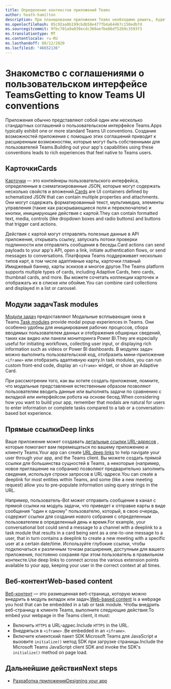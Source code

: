 ```yaml
---
title: Определение контекстов приложений Teams
author: heath-hamilton
description: При планировании приложения Teams необходимо решить, будет ли приложение использоваться в совместных пространствах, личных или обоих местах.
ms.openlocfilehash: 05c92aa8b199cbdb58e477fb4a64467c150edbfd
ms.sourcegitcommit: 9fbc701a9a039ecdc360aefbe86df52b9c3593f3
ms.translationtype: MT
ms.contentlocale: ru-RU
ms.lasthandoff: 08/12/2020
ms.locfileid: "46652136"
---
```

# <a name="getting-to-know-teams-ui-conventions"></a><span data-ttu-id="a4597-103">Знакомство с соглашениями о пользовательском интерфейсе Teams</span><span class="sxs-lookup"><span data-stu-id="a4597-103">Getting to know Teams UI conventions</span></span>

<span data-ttu-id="a4597-104">Приложения обычно представляют собой один или несколько стандартных соглашений о пользовательском интерфейсе Teams.</span><span class="sxs-lookup"><span data-stu-id="a4597-104">Apps typically exhibit one or more standard Teams UI conventions.</span></span> <span data-ttu-id="a4597-105">Создание возможностей приложения с помощью этих соглашений приводит к расширенным возможностям, которые могут быть собственными для пользователей Teams.</span><span class="sxs-lookup"><span data-stu-id="a4597-105">Building out your app's capabilities using these conventions leads to rich experiences that feel native to Teams users.</span></span>

## <a name="cards"></a><span data-ttu-id="a4597-106">Карточки</span><span class="sxs-lookup"><span data-stu-id="a4597-106">Cards</span></span>

<span data-ttu-id="a4597-107">[Карточки](~/task-modules-and-cards/what-are-cards.md) — это контейнеры пользовательского интерфейса, определенные в схематизированные JSON, которые могут содержать несколько свойств и вложений.</span><span class="sxs-lookup"><span data-stu-id="a4597-107">[Cards](~/task-modules-and-cards/what-are-cards.md) are UI containers defined by schematized JSON that can contain multiple properties and attachments.</span></span> <span data-ttu-id="a4597-108">Они могут содержать форматированный текст, мультимедиа, элементы управления (такие как раскрывающиеся поля и переключатели) и кнопки, инициирующие действия с картой.</span><span class="sxs-lookup"><span data-stu-id="a4597-108">They can contain formatted text, media, controls (like dropdown boxes and radio buttons) and buttons that trigger card actions.</span></span>

<span data-ttu-id="a4597-109">Действия с картой могут отправлять полезные данные в API приложения, открывать ссылку, запускать потоки проверки подлинности или отправлять сообщения в беседы.</span><span class="sxs-lookup"><span data-stu-id="a4597-109">Card actions can send payloads to your app's API, open a link, initiate authentication flows, or send messages to conversations.</span></span> <span data-ttu-id="a4597-110">Платформа Teams поддерживает несколько типов карт, в том числе адаптивные карты, карточки главный Имиджевый баннер, карты эскизов и многое другое.</span><span class="sxs-lookup"><span data-stu-id="a4597-110">The Teams platform supports multiple types of cards, including Adaptive Cards, hero cards, thumbnail cards, and more.</span></span> <span data-ttu-id="a4597-111">Вы можете сочетать коллекции карточек и отображать их в списке или обойме.</span><span class="sxs-lookup"><span data-stu-id="a4597-111">You can combine card collections and displayed in a list or carousel.</span></span>

## <a name="task-modules"></a><span data-ttu-id="a4597-112">Модули задач</span><span class="sxs-lookup"><span data-stu-id="a4597-112">Task modules</span></span>

<span data-ttu-id="a4597-113">[Модули задач](~/task-modules-and-cards/what-are-task-modules.md) предоставляют Модальные всплывающие окна в Teams.</span><span class="sxs-lookup"><span data-stu-id="a4597-113">[Task modules](~/task-modules-and-cards/what-are-task-modules.md) provide modal popup experiences in Teams.</span></span> <span data-ttu-id="a4597-114">Они особенно удобны для инициирования рабочих процессов, сбора вводимых пользователем данных и отображения обширных сведений, таких как видео или панели мониторинга Power BI.</span><span class="sxs-lookup"><span data-stu-id="a4597-114">They are especially useful for initiating workflows, collecting user input, or displaying rich information such as videos or Power BI dashboards.</span></span> <span data-ttu-id="a4597-115">В модулях задач можно выполнить пользовательский код, отобразить мини-приложение `<iframe>` или отобразить адаптивную карту.</span><span class="sxs-lookup"><span data-stu-id="a4597-115">In task modules, you can run custom front-end code, display an `<iframe>` widget, or show an Adaptive Card.</span></span>

<span data-ttu-id="a4597-116">При рассмотрении того, как вы хотите создать приложение, помните, что модальные представления естественным образом позволяют пользователям вводить данные или выполнять задачи по сравнению с вкладкой или интерфейсом робота на основе бесед.</span><span class="sxs-lookup"><span data-stu-id="a4597-116">When considering how you want to build your app, remember that modals are natural for users to enter information or complete tasks compared to a tab or a conversation-based bot experience.</span></span>

## <a name="deep-links"></a><span data-ttu-id="a4597-117">Прямые ссылки</span><span class="sxs-lookup"><span data-stu-id="a4597-117">Deep links</span></span>

<span data-ttu-id="a4597-118">Ваше приложение может создавать [детальные ссылки URL-адресов](~/concepts/build-and-test/deep-links.md) , которые помогают вам перемещаться по вашему приложению и клиенту Teams.</span><span class="sxs-lookup"><span data-stu-id="a4597-118">Your app can create [URL deep links](~/concepts/build-and-test/deep-links.md) to help navigate your user through your app, and the Teams client.</span></span> <span data-ttu-id="a4597-119">Вы можете создать прямой ссылки для большинства сущностей в Teams, а некоторые (например, новое приглашение на собрание) позволяют предварительно заполнить сведения, используя строки запросов в URL-адресе.</span><span class="sxs-lookup"><span data-stu-id="a4597-119">You can create a deeplink for most entities within Teams, and some (like a new meeting request) allow you to pre-populate information using query strings in the URL.</span></span> 

<span data-ttu-id="a4597-120">Например, пользователь-Bot может отправить сообщение в канал с прямой ссылки на модуль задачи, что приведет к отправке карты в виде сообщения "один к одному" пользователю, который, в свою очередь, содержит ссылки для создания нового собрания с определенным пользователем в определенный день и время.</span><span class="sxs-lookup"><span data-stu-id="a4597-120">For example, your conversational bot could send a message to a channel with a deeplink to a task module that results in a card being sent as a one-to-one message to a user, that in turn contains a deeplink to create a new meeting with a specific user at a certain date/time.</span></span> <span data-ttu-id="a4597-121">Используйте глубокие ссылки, чтобы подключаться к различным точкам расширения, доступным для вашего приложения, постоянно сохраняя при этом пользователь в правильном контексте.</span><span class="sxs-lookup"><span data-stu-id="a4597-121">Use deep links to connect across the various extension points available to your app, keeping your user in the correct context at all times.</span></span>

## <a name="web-based-content"></a><span data-ttu-id="a4597-122">Веб-контент</span><span class="sxs-lookup"><span data-stu-id="a4597-122">Web-based content</span></span>

<span data-ttu-id="a4597-123">[Веб-контент](~/tabs/how-to/create-tab-pages/content-page.md) — это размещенная веб-страница, которую можно внедрить в модуль вкладок или задач.</span><span class="sxs-lookup"><span data-stu-id="a4597-123">[Web-based content](~/tabs/how-to/create-tab-pages/content-page.md) is a webpage you host that can be embedded in a tab or task module.</span></span> <span data-ttu-id="a4597-124">Чтобы внедрить веб-страницу в клиенте Teams, выполните следующие действия:</span><span class="sxs-lookup"><span data-stu-id="a4597-124">To embed your webpage in the Teams client, it must:</span></span>

* <span data-ttu-id="a4597-125">Включить `HTTPS` в URL-адрес.</span><span class="sxs-lookup"><span data-stu-id="a4597-125">Include `HTTPS` in the URL.</span></span>
* <span data-ttu-id="a4597-126">Внедряться в `<iframe>` .</span><span class="sxs-lookup"><span data-stu-id="a4597-126">Be embedded in an `<iframe>`.</span></span>
* <span data-ttu-id="a4597-127">Включите клиентский пакет SDK Microsoft Teams для JavaScript и вызовите `initialize()` метод SDK при загрузке страницы.</span><span class="sxs-lookup"><span data-stu-id="a4597-127">Include the Microsoft Teams JavaScript client SDK and invoke the SDK's `initialize()` method on page load.</span></span>

## <a name="next-steps"></a><span data-ttu-id="a4597-128">Дальнейшие действия</span><span class="sxs-lookup"><span data-stu-id="a4597-128">Next steps</span></span>

* [<span data-ttu-id="a4597-129">Разработка приложения</span><span class="sxs-lookup"><span data-stu-id="a4597-129">Designing your app</span></span>](../../tabs/design/tabs.md)
